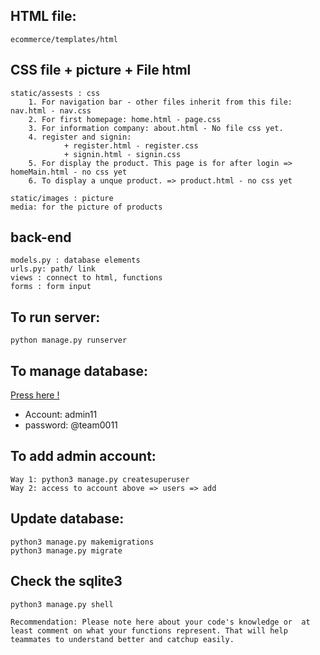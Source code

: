 ## HTML file:

    ecommerce/templates/html

## CSS file + picture + File html 

    static/assests : css
        1. For navigation bar - other files inherit from this file: nav.html - nav.css
        2. For first homepage: home.html - page.css 
        3. For information company: about.html - No file css yet. 
        4. register and signin: 
                + register.html - register.css
                + signin.html - signin.css
        5. For display the product. This page is for after login => homeMain.html - no css yet
        6. To display a unque product. => product.html - no css yet
        
    static/images : picture
    media: for the picture of products

## back-end

    models.py : database elements
    urls.py: path/ link
    views : connect to html, functions
    forms : form input

## To run server:

    python manage.py runserver

## To manage database:

   [Press here !](http://127.0.0.1:8000/admin/)
   
   - Account: admin11
   - password: @team0011
## To add admin account:
    Way 1: python3 manage.py createsuperuser
    Way 2: access to account above => users => add
## Update database: 
    python3 manage.py makemigrations
    python3 manage.py migrate
## Check the sqlite3 
    python3 manage.py shell
``` Recommendation: Please note here about your code's knowledge or  at least comment on what your functions represent. That will help teammates to understand better and catchup easily. ```